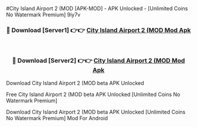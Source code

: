 #City Island Airport 2 (MOD [APK-MOD] - APK Unlocked - [Unlimited Coins No Watermark Premium] 9iy7v



<div align="center">

<h3>🔴 Download [Server1] 👉👉 <a href="https://momento.my/?title=City_Island_Airport_2_(MOD">City Island Airport 2 (MOD Mod Apk</a></h3><br>

<h3>🔴 Download [Server2] 👉👉 <a href="https://momento.my/?title=City_Island_Airport_2_(MOD">City Island Airport 2 (MOD Mod Apk</a></h3>
</div>



Download City Island Airport 2 (MOD beta APK Unlocked

Free City Island Airport 2 (MOD beta APK Unlocked [Unlimited Coins No Watermark Premium]

Download City Island Airport 2 (MOD beta APK Unlocked [Unlimited Coins No Watermark Premium] Mod For Android
